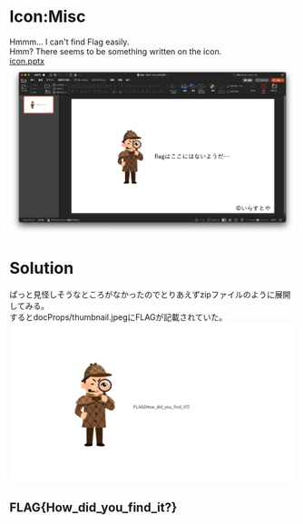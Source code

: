 # Icon:Misc
Hmmm... I can't find Flag easily.  
Hmm? There seems to be something written on the icon.  
[icon.pptx](https://github.com/tanplustan/i3CTF_2024/blob/main/Icon/icon.pptx)
![icon.png](https://github.com/tanplustan/i3CTF_2024/blob/main/Icon/icon.png)

# Solution
ぱっと見怪しそうなところがなかったのでとりあえずzipファイルのように展開してみる。  
するとdocProps/thumbnail.jpegにFLAGが記載されていた。
![thumbnail.jpeg](https://github.com/tanplustan/i3CTF_2024/blob/main/Icon/thumbnail.jpeg)

## FLAG{How_did_you_find_it?}
